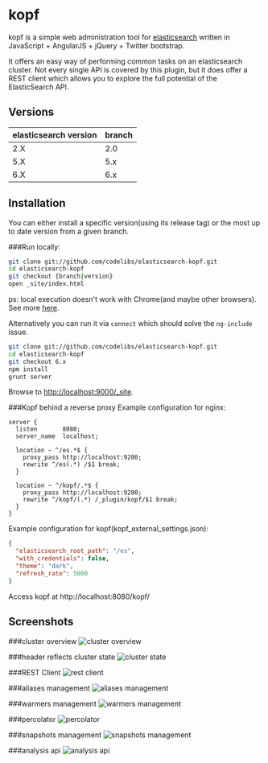 kopf
=======================

kopf is a simple web administration tool for [elasticsearch](http://elastic.co) written in JavaScript + AngularJS + jQuery + Twitter bootstrap.

It offers an easy way of performing common tasks on an elasticsearch cluster. Not every single API is covered by this plugin, but it does offer a REST client which allows you to explore the full potential of the ElasticSearch API.

Versions
------------

| elasticsearch version | branch |
| --------------------- | ------ |
| 2.X                   | 2.0    |
| 5.X                   | 5.x    |
| 6.X                   | 6.x    |

Installation
------------
You can either install a specific version(using its release tag) or the most up to date version from a given branch.

###Run locally:

```bash
git clone git://github.com/codelibs/elasticsearch-kopf.git
cd elasticsearch-kopf
git checkout {branch|version}
open _site/index.html
```

ps: local execution doesn't work with Chrome(and maybe other browsers). See more [here](http://docs.angularjs.org/api/ng.directive:ngInclude).

Alternatively you can run it via `connect` which should solve the `ng-include` issue.

```bash
git clone git://github.com/codelibs/elasticsearch-kopf.git
cd elasticsearch-kopf
git checkout 6.x
npm install
grunt server
```

Browse to <http://localhost:9000/_site>.

###Kopf behind a reverse proxy
Example configuration for nginx:
```
server {
  listen       8080;
  server_name  localhost;

  location ~ ^/es.*$ {
    proxy_pass http://localhost:9200;
    rewrite ^/es(.*) /$1 break;
  }

  location ~ ^/kopf/.*$ {
    proxy_pass http://localhost:9200;
    rewrite ^/kopf/(.*) /_plugin/kopf/$1 break;
  }
}
```
Example configuration for kopf(kopf_external_settings.json):
```json
{
  "elasticsearch_root_path": "/es",
  "with_credentials": false,
  "theme": "dark",
  "refresh_rate": 5000
}
```
Access kopf at http://localhost:8080/kopf/

Screenshots
------------
###cluster overview
![cluster overview](imgs/cluster_view.png)

###header reflects cluster state
![cluster state](imgs/cluster_state.png)

###REST Client
![rest client](imgs/rest_client.png)

###aliases management
![aliases management](imgs/aliases.png)

###warmers management
![warmers management](imgs/warmer.png)

###percolator
![percolator](imgs/percolator.png)

###snapshots management
![snapshots management](imgs/snapshot.png)

###analysis api
![analysis api](imgs/analysis.png)
